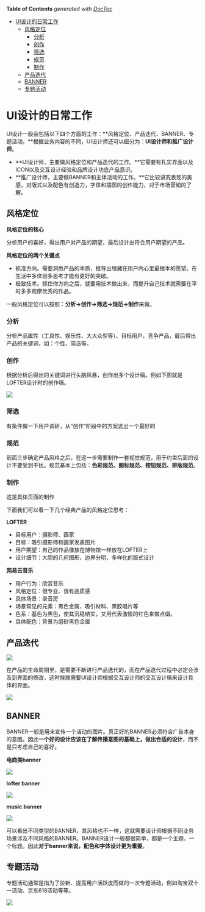 <!-- START doctoc generated TOC please keep comment here to allow auto update -->
<!-- DON'T EDIT THIS SECTION, INSTEAD RE-RUN doctoc TO UPDATE -->
**Table of Contents**  *generated with [DocToc](https://github.com/thlorenz/doctoc)*

- [UI设计的日常工作](#ui%E8%AE%BE%E8%AE%A1%E7%9A%84%E6%97%A5%E5%B8%B8%E5%B7%A5%E4%BD%9C)
  - [风格定位](#%E9%A3%8E%E6%A0%BC%E5%AE%9A%E4%BD%8D)
    - [分析](#%E5%88%86%E6%9E%90)
    - [创作](#%E5%88%9B%E4%BD%9C)
    - [筛选](#%E7%AD%9B%E9%80%89)
    - [规范](#%E8%A7%84%E8%8C%83)
    - [制作](#%E5%88%B6%E4%BD%9C)
  - [产品迭代](#%E4%BA%A7%E5%93%81%E8%BF%AD%E4%BB%A3)
  - [BANNER](#banner)
  - [专题活动](#%E4%B8%93%E9%A2%98%E6%B4%BB%E5%8A%A8)

<!-- END doctoc generated TOC please keep comment here to allow auto update -->

# UI设计的日常工作

UI设计一般会包括以下四个方面的工作：**风格定位、产品迭代、BANNER、专题活动。**根据业务内容的不同，UI设计师还可以细分为：**UI设计师和推广设计师**。

- **UI设计师，主要做风格定位和产品迭代的工作。**它需要有扎实界面以及ICON以及交互设计经验和品牌设计功底产品意识。
- **推广设计师，主要做BANNER和主体活动的工作。**它比较讲究表现的美感，对版式以及配色有创造力，字体和插图的创作能力，对于市场营销的了解。

## 风格定位

**风格定位的核心**

分析用户的喜好，得出用户对产品的期望，最后设计出符合用户期望的产品。

**风格定位的两个关键点**

- 抓准方向。需要洞悉产品的本质，推导出埋藏在用户内心里最根本的愿望。在生活中多体验多思考才能有更好的突破。
- 极致技术。抓住你方向之后，就要用技术做出来，而提升自己技术就需要在平时多多观摩优秀的作品。

一般风格定位可以按照：**分析->创作->筛选->规范->制作**来做。

### 分析

分析产品属性（工具性、娱乐性、大大众型等）、目标用户、竞争产品，最后得出产品的关键词，如：个性、简洁等。

### 创作

根据分析后得出的关键词进行头脑风暴，创作出多个设计稿。例如下图就是LOFTER设计时的创作稿。

![](../img/01/01_01_02_01_create_demo.png)

### 筛选

有条件做一下用户调研，从“创作”阶段中的方案选出一个最好的

### 规范

前面三步确定产品风格之后，在这一步需要制作一套视觉规范，用于约束后面的设计不要受到干扰。规范基本上包括：**色彩规范、图标规范、按钮规范、排版规范**。

### 制作

这是具体页面的制作

下面我们可以看一下几个经典产品的风格定位思考：

**LOFTER**

- 目标用户：摄影师、画家
- 目标：吸引摄影师和画家发表图片
- 用户期望：自己的作品像放在博物馆一样放在LOFTER上
- 设计细节：大胆的几何图形、边界分明、多样化的版式设计

**网易云音乐**

- 用户行为：欣赏音乐
- 风格定位：很专业、很有品质感
- 具体场景：录音房
- 场景常见的元素：黑色金属、吸引材料、黑胶唱片等
- 色系：基色为黑色，使其沉稳结实，又用代表激情的红色来做点缀。
- 具体配色：背景为磨砂黑色金属

## 产品迭代

![](../img/01/01_01_02_02_product_period.png)

在产品的生命周期里，是需要不断进行产品迭代的，而在产品迭代过程中必定会涉及到界面的修改，这时候就需要UI设计师根据交互设计师的交互设计稿来设计具体的界面。

![](../img/01/01_01_02_03_interactive_demo.png)

## BANNER

BANNER一般是用来宣传一个活动的图片。真正好的BANNER必须符合广告本身的意图。因此**一个好的设计应该在了解传播意图的基础上，做出合适的设计**，而不是只考虑自己的喜好。

**电商类banner**

![](../img/01/01_01_02_04_banner_ec.png)

**lofter banner**

![](../img/01/01_01_02_04_banner_lofter.png)

**music banner**

![](../img/01/01_01_02_04_banner_music.png)

可以看出不同类型的BANNER，其风格也不一样，这就需要设计师根据不同业务场景涉及不同风格的BANNER。BANNER设计一般都很简单，都是一个主题，一个标题。因此**对于banner来说，配色和字体设计更为重要**。

## 专题活动

专题活动通常是指为了拉新、提高用户活跃度而做的一次专题活动，例如淘宝双十一活动、京东618活动等等。

![](../img/01/01_01_02_05_banner_activity.png)
